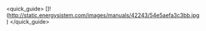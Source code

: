 <quick_guide>
[]!(http://static.energysistem.com/images/manuals/42243/54e5aefa3c3bb.jpg)
</quick_guide>
